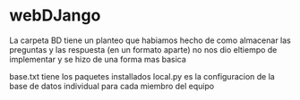 # webDJango
La carpeta BD tiene un planteo que habiamos hecho de como almacenar las preguntas y las respuesta (en un formato aparte) no nos dio eltiempo de implementar y se hizo de una forma mas basica 


base.txt tiene los paquetes installados 
local.py es la configuracion de la base de datos individual para cada miembro del equipo 
